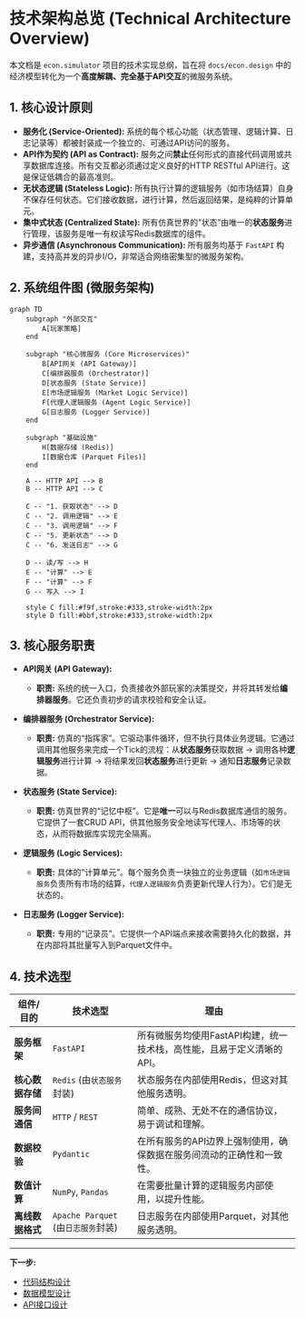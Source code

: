 # **技术架构总览 (Technical Architecture Overview)**

本文档是 `econ.simulator` 项目的技术实现总纲，旨在将 `docs/econ.design` 中的经济模型转化为一个**高度解耦、完全基于API交互**的微服务系统。

## **1. 核心设计原则**

*   **服务化 (Service-Oriented):** 系统的每个核心功能（状态管理、逻辑计算、日志记录等）都被封装成一个独立的、可通过API访问的服务。
*   **API作为契约 (API as Contract):** 服务之间**禁止**任何形式的直接代码调用或共享数据库连接。所有交互都必须通过定义良好的HTTP RESTful API进行。这是保证低耦合的最高准则。
*   **无状态逻辑 (Stateless Logic):** 所有执行计算的逻辑服务（如市场结算）自身不保存任何状态。它们接收数据，进行计算，然后返回结果，是纯粹的计算单元。
*   **集中式状态 (Centralized State):** 所有仿真世界的“状态”由唯一的**状态服务**进行管理，该服务是唯一有权读写Redis数据库的组件。
*   **异步通信 (Asynchronous Communication):** 所有服务均基于 `FastAPI` 构建，支持高并发的异步I/O，非常适合网络密集型的微服务架构。

## **2. 系统组件图 (微服务架构)**

```mermaid
graph TD
    subgraph "外部交互"
        A[玩家策略]
    end

    subgraph "核心微服务 (Core Microservices)"
        B[API网关 (API Gateway)]
        C[编排器服务 (Orchestrator)]
        D[状态服务 (State Service)]
        E[市场逻辑服务 (Market Logic Service)]
        F[代理人逻辑服务 (Agent Logic Service)]
        G[日志服务 (Logger Service)]
    end
    
    subgraph "基础设施"
        H[数据存储 (Redis)]
        I[数据仓库 (Parquet Files)]
    end

    A -- HTTP API --> B
    B -- HTTP API --> C
    
    C -- "1. 获取状态" --> D
    C -- "2. 调用逻辑" --> E
    C -- "3. 调用逻辑" --> F
    C -- "5. 更新状态" --> D
    C -- "6. 发送日志" --> G

    D -- 读/写 --> H
    E -- "计算" --> E
    F -- "计算" --> F
    G -- 写入 --> I

    style C fill:#f9f,stroke:#333,stroke-width:2px
    style D fill:#bbf,stroke:#333,stroke-width:2px
```

## **3. 核心服务职责**

*   **API网关 (API Gateway):**
    *   **职责:** 系统的统一入口，负责接收外部玩家的决策提交，并将其转发给**编排器服务**。它还负责初步的请求校验和安全认证。

*   **编排器服务 (Orchestrator Service):**
    *   **职责:** 仿真的“指挥家”。它驱动事件循环，但不执行具体业务逻辑。它通过调用其他服务来完成一个Tick的流程：从**状态服务**获取数据 -> 调用各种**逻辑服务**进行计算 -> 将结果发回**状态服务**进行更新 -> 通知**日志服务**记录数据。

*   **状态服务 (State Service):**
    *   **职责:** 仿真世界的“记忆中枢”。它是**唯一**可以与Redis数据库通信的服务。它提供了一套CRUD API，供其他服务安全地读写代理人、市场等的状态，从而将数据库实现完全隔离。

*   **逻辑服务 (Logic Services):**
    *   **职责:** 具体的“计算单元”。每个服务负责一块独立的业务逻辑（如`市场逻辑服务`负责所有市场的结算，`代理人逻辑服务`负责更新代理人行为）。它们是无状态的。

*   **日志服务 (Logger Service):**
    *   **职责:** 专用的“记录员”。它提供一个API端点来接收需要持久化的数据，并在内部将其批量写入到Parquet文件中。

## **4. 技术选型**

| 组件/目的      | 技术选型                               | 理由                                                                                             |
| -------------- | -------------------------------------- | ------------------------------------------------------------------------------------------------ |
| **服务框架**   | `FastAPI`                              | 所有微服务均使用FastAPI构建，统一技术栈，高性能，且易于定义清晰的API。                           |
| **核心数据存储** | `Redis` (由`状态服务`封装)             | 状态服务在内部使用Redis，但这对其他服务透明。                                                    |
| **服务间通信** | `HTTP` / `REST`                        | 简单、成熟、无处不在的通信协议，易于调试和理解。                                                 |
| **数据校验**   | `Pydantic`                             | 在所有服务的API边界上强制使用，确保数据在服务间流动的正确性和一致性。                            |
| **数值计算**   | `NumPy`, `Pandas`                      | 在需要批量计算的逻辑服务内部使用，以提升性能。                                                   |
| **离线数据格式** | `Apache Parquet` (由`日志服务`封装)    | 日志服务在内部使用Parquet，对其他服务透明。                                                      |

---
**下一步:**
*   [代码结构设计](./1_CODE_STRUCTURE.md)
*   [数据模型设计](./2_DATA_MODEL.md)
*   [API接口设计](./3_API_DESIGN.md)
